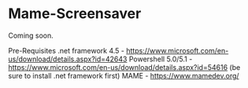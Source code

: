 # Mame-Screensaver
Coming soon.

Pre-Requisites
.net framework 4.5 - https://www.microsoft.com/en-us/download/details.aspx?id=42643
Powershell 5.0/5.1 - https://www.microsoft.com/en-us/download/details.aspx?id=54616 (be sure to install .net framework first)
MAME - https://www.mamedev.org/

